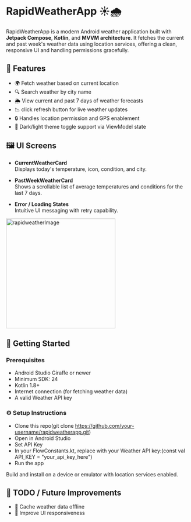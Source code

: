 # RapidWeatherApp ☀️🌧️

RapidWeatherApp is a modern Android weather application built with **Jetpack Compose**, **Kotlin**, and **MVVM architecture**. It fetches the current and past week's weather data using location services, offering a clean, responsive UI and handling permissions gracefully.

## 📱 Features

- 🌍 Fetch weather based on current location
- 🔍 Search weather by city name
- 🌦️ View current and past 7 days of weather forecasts
- 📉 click refresh button for live weather updates
- 🔒 Handles location permission and GPS enablement
- 🎨 Dark/light theme toggle support via ViewModel state

## 🖼 UI Screens

- **CurrentWeatherCard**  
  Displays today's temperature, icon, condition, and city.

- **PastWeekWeatherCard**  
  Shows a scrollable list of average temperatures and conditions for the last 7 days.

- **Error / Loading States**  
  Intuitive UI messaging with retry capability.

<img src="https://github.com/user-attachments/assets/1b48a47a-2ae8-489d-a540-2fb0dfd9efec" alt="rapidweatherImage" width="300"/>


## 🚀 Getting Started

### Prerequisites

- Android Studio Giraffe or newer
- Minimum SDK: 24
- Kotlin 1.8+
- Internet connection (for fetching weather data)
- A valid Weather API key

### ⚙️ Setup Instructions
- Clone this repo(git clone https://github.com/your-username/rapidweatherapp.git)
- Open in Android Studio
- Set API Key
- In your FlowConstants.kt, replace with your Weather API key:(const val API_KEY = "your_api_key_here")
- Run the app

Build and install on a device or emulator with location services enabled.

## 🧩 TODO / Future Improvements
- 📌 Cache weather data offline
- 🌈 Improve UI responsiveness

